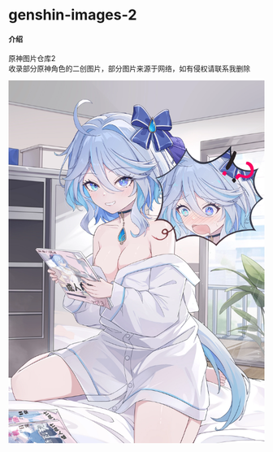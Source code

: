 # genshin-images-2  

#### 介绍  

原神图片仓库2  
收录部分原神角色的二创图片，部分图片来源于网络，如有侵权请联系我删除  


![芙宁娜](https://raw.githubusercontent.com/feixuei/genshin-images-2/main/gs/sese/sese-gs-芙宁娜-23.webp)
